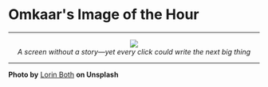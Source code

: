 # Omkaar's Image of the Hour

---

<div align="center">

<a href="https://unsplash.com/photos/hands-hold-up-an-open-laptop-with-a-blank-screen-8IkP2_AEsDU">
  <img src="https://images.unsplash.com/photo-1750056393331-82e69d28c9d9?crop=entropy&cs=tinysrgb&fit=max&fm=jpg&ixid=M3w3NjA2Nzh8MHwxfHJhbmRvbXx8fHx8fHx8fDE3NTIwMDg0MDB8&ixlib=rb-4.1.0&q=80&w=1080" style="max-width:100%; height:auto;">
</a>

<br>
<i>A screen without a story—yet every click could write the next big thing</i>

</div>

---

**Photo by** [Lorin Both](https://unsplash.com/@lorinboth) **on Unsplash**
